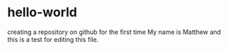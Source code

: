 # hello-world
creating a repository on github for the first time
My name is Matthew and this is a test for editing this file.
